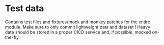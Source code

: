 # Test data
Contains test files and fixtures/mock and monkey patches for the entire module.
Make sure to only commit lightweight data and dataset !
Heavy data should be stored in a proper CICD service and, if possible, mocked on-the-fly.
